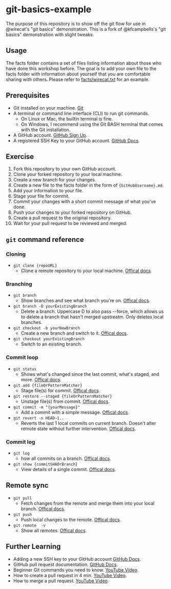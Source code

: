 # git-basics-example
The purpose of this repository is to show off the git flow for use in @wirecat's
"git basics" demonstration. This is a fork of @kfcampbells's "git basics"
demonstration with slight tweaks.

## Usage
The facts folder contains a set of files listing information about those who
have done this workshop before. The goal is to add your own file to the facts
folder with information about yourself that you are comfortable sharing with
others. Please refer to [facts/wirecat.txt](facts/wirecat.md) for an example.

## Prerequisites
- Git installed on your machine.
  [Git](https://git-scm.com/downloads)
- A terminal or command line interface (CLI) to run git commands.
	- On Linux or Mac, the builtin terminal is fine.
	- On Windows, I recommend using the Git BASH terminal that comes with
	  the Git installation.
- A GitHub account.
  [GitHub Sign Up](https://github.com/signup).
- A registered SSH Key to your GitHub account.
  [GitHub Docs](https://docs.github.com/en/authentication/connecting-to-github-with-ssh/adding-a-new-ssh-key-to-your-github-account).

## Exercise
1. Fork this repository to your own GitHub account.
2. Clone your forked repository to your local machine.
3. Create a new branch for your changes.
4. Create a new file to the facts folder in the form of
   `{GitHubUsername}.md`.
5. Add your information to your file.
6. Stage your file for commit.
7. Commit your changes with a short commit message of what you've done.
8. Push your changes to your forked repository on GitHub.
9. Create a pull request to the original repository.
10. Wait for your pull request to be reviewed and merged.

## `git` command reference
### Cloning
- `git clone {repoURL}`
	- Clone a remote repository to your local machine.
	  [Offical docs](https://git-scm.com/docs/git-clone).

### Branching
- `git branch`
	- Show branches and see what branch you're on.
	  [Offical docs](https://git-scm.com/docs/git-branch).
- `git branch -D yourExistingBranch`
	- Delete a branch. Uppercase D to also pass --force, which allows us to
	  delete a branch that hasn't merged upstreatm. Only deletes local branches.
- `git checkout -b yourNewBranch`
	- Create a new branch and switch to it.
	  [Offical docs](https://git-scm.com/docs/git-checkout).
- `git checkout yourExistingBranch`
	- Switch to an existing branch.

### Commit loop
- `git status`
	- Shows what's changed since the last commit, what's staged, and more.
	  [Offical docs](https://git-scm.com/docs/git-status).
- `git add {fileOrPatternMatcher}`
	- Stage file(s) for commit. [Offical docs](https://git-scm.com/docs/git-add).
- `git restore --staged {fileOrPatternMatcher}`
	- Unstage file(s) from commit.
	  [Offical docs](https://git-scm.com/docs/git-restore).
- `git commit -m "{yourMessage}"`
	- Add a commit with a simple message.
	  [Offical docs](https://git-scm.com/docs/git-commit).
- `git revert -n HEAD~1..`
	- Reverts the last 1 local commits on current branch. Doesn't alter remote
	  state without further intervention.
	  [Offical docs](https://git-scm.com/docs/git-reset).

### Commit log
- `git log`
	- how all commits on a branch.
  	[Offical docs](https://git-scm.com/docs/git-log).
- `git show {commitSHAOrBranch}`
	- View details of a single commit.
  	[Offical docs](https://git-scm.com/docs/git-show).

## Remote sync
- `git pull`
	- Fetch changes from the remote and merge them into your local branch.
 	  [Offical docs](https://git-scm.com/docs/git-pull).
- `git push`
	- Push local changes to the remote.
  	  [Offical docs](https://git-scm.com/docs/git-push).
- `git remote  -v`
	- Show all remotes.
 	  [Offical docs](https://git-scm.com/docs/git-remote).

## Further Learning
- Adding a new SSH key to your GitHub account
  [GitHub Docs](https://docs.github.com/en/authentication/connecting-to-github-with-ssh/adding-a-new-ssh-key-to-your-github-account).
- GitHub pull request documentation.
  [GitHub Docs](https://docs.github.com/en/pull-requests).
- Beginner Git commands you need to know.
  [YouTube Video](https://www.youtube.com/watch?v=rE2zRhZdjFU).
- How to create a pull request in 4 min.
  [YouTube Video](https://www.youtube.com/watch?v=nCKdihvneS0).
- How to merge a pull request.
  [YouTube Video](https://www.youtube.com/watch?v=FDXSgyDGmho).

